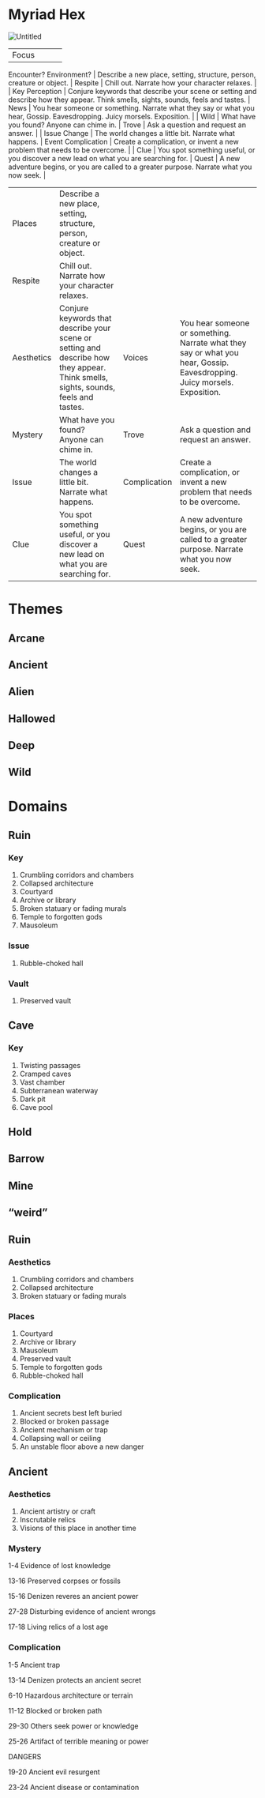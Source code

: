 # Myriad Hex

![Untitled](Myriad%20Hex%20a675d3b5a11e4b66a01c048c02d3bac8/Untitled.png)

|  |  |  |  |
| --- | --- | --- | --- |
| Focus
Encounter?
Environment? | Describe a new place, setting, structure, person, creature or object. | Respite | Chill out. Narrate how your character relaxes. |
| Key
Perception | Conjure keywords that describe your scene or setting and describe how they appear. Think smells, sights, sounds, feels and tastes. | News | You hear someone or something. Narrate what they say or what you hear, Gossip. Eavesdropping. Juicy morsels. Exposition. |
| Wild | What have you found? Anyone can chime in. | Trove
 | Ask a question and request an answer. |
| Issue
Change | The world changes a little bit. Narrate what happens. | Event
Complication | Create a complication, or invent a new problem that needs to be overcome. |
| Clue | You spot something useful, or you discover a new lead on what you are searching for. | Quest | A new adventure begins, or you are called to a greater purpose. Narrate what you now seek. |

|  |  |  |  |
| --- | --- | --- | --- |
| Places | Describe a new place, setting, structure, person, creature or object.
 | Respite | Chill out. Narrate how your character relaxes. |
| Aesthetics | Conjure keywords that describe your scene or setting and describe how they appear. Think smells, sights, sounds, feels and tastes. | Voices | You hear someone or something. Narrate what they say or what you hear, Gossip. Eavesdropping. Juicy morsels. Exposition. |
| Mystery | What have you found? Anyone can chime in. | Trove | Ask a question and request an answer. |
| Issue | The world changes a little bit. Narrate what happens. | Complication | Create a complication, or invent a new problem that needs to be overcome. |
| Clue | You spot something useful, or you discover a new lead on what you are searching for. | Quest | A new adventure begins, or you are called to a greater purpose. Narrate what you now seek. |

# Themes

## Arcane

## Ancient

## Alien

## Hallowed

## Deep

## Wild

# Domains

## Ruin

### Key

1. Crumbling corridors and chambers
2. Collapsed architecture
3. Courtyard
4. Archive or library
5. Broken statuary or fading murals
6. Temple to forgotten gods
7. Mausoleum

### Issue

1. Rubble-choked hall

### Vault

1. Preserved vault

## Cave

### Key

1. Twisting passages
2. Cramped caves
3. Vast chamber
4. Subterranean waterway
5. Dark pit
6. Cave pool

## Hold

## Barrow

## Mine

## “weird”

## Ruin

### Aesthetics

1. Crumbling corridors and chambers
2. Collapsed architecture
3. Broken statuary or fading murals

### Places

1. Courtyard
2. Archive or library
3. Mausoleum
4. Preserved vault
5. Temple to forgotten gods
6. Rubble-choked hall

### Complication

1. Ancient secrets best left buried
2. Blocked or broken passage
3. Ancient mechanism or trap
4. Collapsing wall or ceiling
5. An unstable floor above a new danger

## Ancient

### Aesthetics

1. Ancient artistry or craft
2. Inscrutable relics
3. Visions of this place in another time

### Mystery

1-4 Evidence of lost knowledge

13-16 Preserved corpses or fossils

15-16 Denizen reveres an ancient power

27-28 Disturbing evidence of ancient wrongs

17-18 Living relics of a lost age

### Complication

1-5 Ancient trap

13-14 Denizen protects an ancient secret

6-10 Hazardous architecture or terrain

11-12 Blocked or broken path

29-30 Others seek power or knowledge

25-26 Artifact of terrible meaning or power

DANGERS

19-20 Ancient evil resurgent

23-24 Ancient disease or contamination